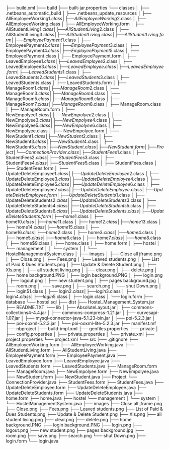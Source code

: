 ├── build.xml
├── build
    ├── built-jar.properties
    └── classes
    │   ├── .netbeans_automatic_build
    │   ├── .netbeans_update_resources
    │   ├── AllEmployeeWorking$1.class
    │   ├── AllEmployeeWorking$2.class
    │   ├── AllEmployeeWorking.class
    │   ├── AllEmployeeWorking.form
    │   ├── AllStudentLiving$1.class
    │   ├── AllStudentLiving$2.class
    │   ├── AllStudentLiving$3.class
    │   ├── AllStudentLiving.class
    │   ├── AllStudentLiving.form
    │   ├── EmployeePayment$1.class
    │   ├── EmployeePayment$2.class
    │   ├── EmployeePayment$3.class
    │   ├── EmployeePayment$4.class
    │   ├── EmployeePayment$5.class
    │   ├── EmployeePayment.class
    │   ├── EmployeePayment.form
    │   ├── LeavedEmployee$1.class
    │   ├── LeavedEmployee$2.class
    │   ├── LeavedEmployee$3.class
    │   ├── LeavedEmployee.class
    │   ├── LeavedEmployee.form
    │   ├── LeavedStudents$1.class
    │   ├── LeavedStudents$2.class
    │   ├── LeavedStudents$3.class
    │   ├── LeavedStudents.class
    │   ├── LeavedStudents.form
    │   ├── ManageRoom$1.class
    │   ├── ManageRoom$2.class
    │   ├── ManageRoom$3.class
    │   ├── ManageRoom$4.class
    │   ├── ManageRoom$5.class
    │   ├── ManageRoom$6.class
    │   ├── ManageRoom$7.class
    │   ├── ManageRoom$8.class
    │   ├── ManageRoom.class
    │   ├── ManageRoom.form
    │   ├── NewEmpolyee$1.class
    │   ├── NewEmpolyee$2.class
    │   ├── NewEmpolyee$3.class
    │   ├── NewEmpolyee$4.class
    │   ├── NewEmpolyee$5.class
    │   ├── NewEmpolyee$6.class
    │   ├── NewEmpolyee.class
    │   ├── NewEmpolyee.form
    │   ├── NewStudent$1.class
    │   ├── NewStudent$2.class
    │   ├── NewStudent$3.class
    │   ├── NewStudent$4.class
    │   ├── NewStudent$5.class
    │   ├── NewStudent.class
    │   ├── NewStudent.form
    │   ├── Project
    │       └── ConnectionProvider.class
    │   ├── StudentFees$1.class
    │   ├── StudentFees$2.class
    │   ├── StudentFees$3.class
    │   ├── StudentFees$4.class
    │   ├── StudentFees$5.class
    │   ├── StudentFees.class
    │   ├── StudentFees.form
    │   ├── UpdateDeleteEmployee$1.class
    │   ├── UpdateDeleteEmployee$2.class
    │   ├── UpdateDeleteEmployee$3.class
    │   ├── UpdateDeleteEmployee$4.class
    │   ├── UpdateDeleteEmployee$5.class
    │   ├── UpdateDeleteEmployee$6.class
    │   ├── UpdateDeleteEmployee$7.class
    │   ├── UpdateDeleteEmployee.class
    │   ├── UpdateDeleteEmployee.form
    │   ├── UpdateDeleteStudents$1.class
    │   ├── UpdateDeleteStudents$2.class
    │   ├── UpdateDeleteStudents$3.class
    │   ├── UpdateDeleteStudents$4.class
    │   ├── UpdateDeleteStudents$5.class
    │   ├── UpdateDeleteStudents$6.class
    │   ├── UpdateDeleteStudents.class
    │   ├── UpdateDeleteStudents.form
    │   ├── home$1.class
    │   ├── home$10.class
    │   ├── home$11.class
    │   ├── home$12.class
    │   ├── home$13.class
    │   ├── home$14.class
    │   ├── home$15.class
    │   ├── home$16.class
    │   ├── home$2.class
    │   ├── home$3.class
    │   ├── home$4.class
    │   ├── home$5.class
    │   ├── home$6.class
    │   ├── home$7.class
    │   ├── home$8.class
    │   ├── home$9.class
    │   ├── home.class
    │   ├── home.form
    │   ├── hostel
    │       └── management
    │       │   └── system
    │       │       └── HostelManagementSystem.class
    │   ├── images
    │       ├── Close all jframe.png
    │       ├── Close.png
    │       ├── Fees.png
    │       ├── Leaved students.png
    │       ├── List of Paid & Dues Students.png
    │       ├── Update & Delete Student.png
    │       ├── Xls.png
    │       ├── all student living.png
    │       ├── clear.png
    │       ├── delete.png
    │       ├── home background.PNG
    │       ├── login background.PNG
    │       ├── login.png
    │       ├── logout.png
    │       ├── new student.png
    │       ├── pages background.jpg
    │       ├── room.png
    │       ├── save.png
    │       ├── search.png
    │       └── shut Down.png
    │   ├── login$1.class
    │   ├── login$2.class
    │   ├── login$3.class
    │   ├── login$4.class
    │   ├── login$5.class
    │   ├── login.class
    │   └── login.form
├── database
    └── hostel.sql
├── dist
    ├── Hostel_Management_System.jar
    ├── README.TXT
    └── lib
    │   ├── AbsoluteLayout.jar
    │   ├── commons-collections4-4.4.jar
    │   ├── commons-compress-1.21.jar
    │   ├── curvesapi-1.07.jar
    │   ├── mysql-connector-java-5.1.23-bin.jar
    │   ├── poi-5.2.3.jar
    │   ├── poi-ooxml-5.2.3.jar
    │   └── poi-ooxml-lite-5.2.3.jar
├── manifest.mf
├── nbproject
    ├── build-impl.xml
    ├── genfiles.properties
    ├── private
    │   ├── config.properties
    │   ├── private.properties
    │   └── private.xml
    ├── project.properties
    └── project.xml
└── src
    ├── .gitignore
    ├── AllEmployeeWorking.form
    ├── AllEmployeeWorking.java
    ├── AllStudentLiving.form
    ├── AllStudentLiving.java
    ├── EmployeePayment.form
    ├── EmployeePayment.java
    ├── LeavedEmployee.form
    ├── LeavedEmployee.java
    ├── LeavedStudents.form
    ├── LeavedStudents.java
    ├── ManageRoom.form
    ├── ManageRoom.java
    ├── NewEmpolyee.form
    ├── NewEmpolyee.java
    ├── NewStudent.form
    ├── NewStudent.java
    ├── Project
        └── ConnectionProvider.java
    ├── StudentFees.form
    ├── StudentFees.java
    ├── UpdateDeleteEmployee.form
    ├── UpdateDeleteEmployee.java
    ├── UpdateDeleteStudents.form
    ├── UpdateDeleteStudents.java
    ├── home.form
    ├── home.java
    ├── hostel
        └── management
        │   └── system
        │       └── HostelManagementSystem.java
    ├── images
        ├── Close all jframe.png
        ├── Close.png
        ├── Fees.png
        ├── Leaved students.png
        ├── List of Paid & Dues Students.png
        ├── Update & Delete Student.png
        ├── Xls.png
        ├── all student living.png
        ├── clear.png
        ├── delete.png
        ├── home background.PNG
        ├── login background.PNG
        ├── login.png
        ├── logout.png
        ├── new student.png
        ├── pages background.jpg
        ├── room.png
        ├── save.png
        ├── search.png
        └── shut Down.png
    ├── login.form
    └── login.java
